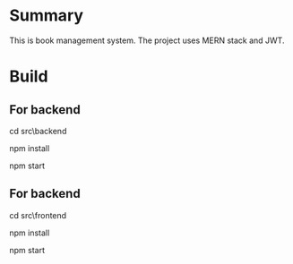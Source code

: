 # Summary

This is book management system. The project uses MERN stack and JWT.

# Build

## For backend

cd src\backend

npm install

npm start

## For backend

cd src\frontend

npm install

npm start

